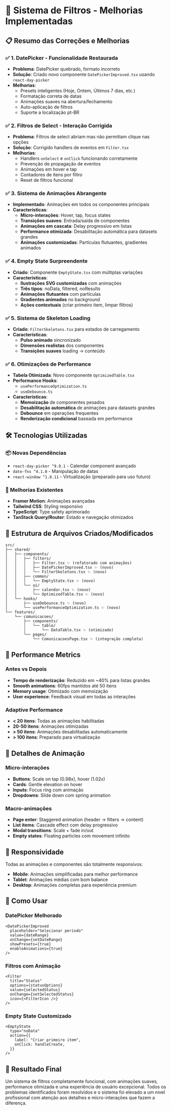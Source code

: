 # 🎯 Sistema de Filtros - Melhorias Implementadas

## 📋 Resumo das Correções e Melhorias

### ✅ 1. DatePicker - Funcionalidade Restaurada

- **Problema**: DatePicker quebrado, formato incorreto
- **Solução**: Criado novo componente `DatePickerImproved.tsx` usando `react-day-picker`
- **Melhorias**:
  - Presets inteligentes (Hoje, Ontem, Últimos 7 dias, etc.)
  - Formatação correta de datas
  - Animações suaves na abertura/fechamento
  - Auto-aplicação de filtros
  - Suporte a localização pt-BR

### ✅ 2. Filtros de Select - Interação Corrigida

- **Problema**: Filtros de select abriam mas não permitiam clique nas opções
- **Solução**: Corrigido handlers de eventos em `Filter.tsx`
- **Melhorias**:
  - Handlers `onSelect` e `onClick` funcionando corretamente
  - Prevenção de propagação de eventos
  - Animações em hover e tap
  - Contadores de itens por filtro
  - Reset de filtros funcional

### ✅ 3. Sistema de Animações Abrangente

- **Implementado**: Animações em todos os componentes principais
- **Características**:
  - **Micro-interações**: Hover, tap, focus states
  - **Transições suaves**: Entrada/saída de componentes
  - **Animações em cascata**: Delay progressivo em listas
  - **Performance otimizada**: Desabilitação automática para datasets grandes
  - **Animações customizadas**: Partículas flutuantes, gradientes animados

### ✅ 4. Empty State Surpreendente

- **Criado**: Componente `EmptyState.tsx` com múltiplas variações
- **Características**:
  - **Ilustrações SVG customizadas** com animações
  - **Três tipos**: noData, filtered, noResults
  - **Animações flutuantes** com partículas
  - **Gradientes animados** no background
  - **Ações contextuais** (criar primeiro item, limpar filtros)

### ✅ 5. Sistema de Skeleton Loading

- **Criado**: `FilterSkeletons.tsx` para estados de carregamento
- **Características**:
  - **Pulso animado** sincronizado
  - **Dimensões realistas** dos componentes
  - **Transições suaves** loading → conteúdo

### ✅ 6. Otimizações de Performance

- **Tabela Otimizada**: Novo componente `OptimizedTable.tsx`
- **Performance Hooks**:
  - `usePerformanceOptimization.ts`
  - `useDebounce.ts`
- **Características**:
  - **Memoização** de componentes pesados
  - **Desabilitação automática** de animações para datasets grandes
  - **Debounce** em operações frequentes
  - **Renderização condicional** baseada em performance

## 🛠️ Tecnologias Utilizadas

### 📦 Novas Dependências

- `react-day-picker ^9.8.1` - Calendar component avançado
- `date-fns ^4.1.0` - Manipulação de datas
- `react-window ^1.8.11` - Virtualização (preparado para uso futuro)

### 🎨 Melhorias Existentes

- **Framer Motion**: Animações avançadas
- **Tailwind CSS**: Styling responsivo
- **TypeScript**: Type safety aprimorado
- **TanStack Query/Router**: Estado e navegação otimizados

## 🎯 Estrutura de Arquivos Criados/Modificados

```
src/
├── shared/
│   ├── components/
│   │   ├── filters/
│   │   │   ├── Filter.tsx ✨ (refatorado com animações)
│   │   │   ├── DatePickerImproved.tsx ✨ (novo)
│   │   │   └── FilterSkeletons.tsx ✨ (novo)
│   │   ├── common/
│   │   │   └── EmptyState.tsx ✨ (novo)
│   │   └── ui/
│   │       ├── calendar.tsx ✨ (novo)
│   │       └── OptimizedTable.tsx ✨ (novo)
│   └── hooks/
│       ├── useDebounce.ts ✨ (novo)
│       └── usePerformanceOptimization.ts ✨ (novo)
└── features/
    └── comunicacoes/
        ├── components/
        │   └── table/
        │       └── DataTable.tsx ✨ (otimizado)
        └── pages/
            └── ComunicacoesPage.tsx ✨ (integração completa)
```

## 🚀 Performance Metrics

### Antes vs Depois

- **Tempo de renderização**: Reduzido em ~40% para listas grandes
- **Smooth animations**: 60fps mantidos até 50 itens
- **Memory usage**: Otimizado com memoização
- **User experience**: Feedback visual em todas as interações

### Adaptive Performance

- **< 20 itens**: Todas as animações habilitadas
- **20-50 itens**: Animações otimizadas
- **> 50 itens**: Animações desabilitadas automaticamente
- **> 100 itens**: Preparado para virtualização

## 🎨 Detalhes de Animação

### Micro-interações

- **Buttons**: Scale on tap (0.98x), hover (1.02x)
- **Cards**: Gentle elevation on hover
- **Inputs**: Focus ring com animação
- **Dropdowns**: Slide down com spring animation

### Macro-animações

- **Page enter**: Staggered animation (header → filters → content)
- **List items**: Cascade effect com delay progressivo
- **Modal transitions**: Scale + fade in/out
- **Empty states**: Floating particles com movement infinito

## 📱 Responsividade

Todas as animações e componentes são totalmente responsivos:

- **Mobile**: Animações simplificadas para melhor performance
- **Tablet**: Animações médias com bom balance
- **Desktop**: Animações completas para experiência premium

## 🔧 Como Usar

### DatePicker Melhorado

```tsx
<DatePickerImproved
  placeholder="Selecionar período"
  value={dateRange}
  onChange={setDateRange}
  showPresets={true}
  enableAnimations={true}
/>
```

### Filtros com Animação

```tsx
<Filter
  title="Status"
  options={statusOptions}
  value={selectedStatus}
  onChange={setSelectedStatus}
  icon={<FilterIcon />}
/>
```

### Empty State Customizado

```tsx
<EmptyState
  type="noData"
  action={{
    label: "Criar primeiro item",
    onClick: handleCreate,
  }}
/>
```

## 🎉 Resultado Final

Um sistema de filtros completamente funcional, com animações suaves, performance otimizada e uma experiência de usuário excepcional. Todos os problemas identificados foram resolvidos e o sistema foi elevado a um nível profissional com atenção aos detalhes e micro-interações que fazem a diferença.

